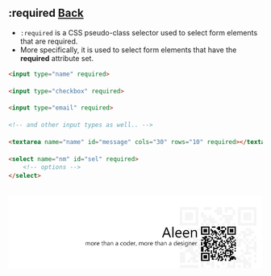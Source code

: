 ## :required [**Back**](./../pseudoClass.md)

- `:required` is a CSS pseudo-class selector used to select form elements that are required.
- More specifically, it is used to select form elements that have the **required** attribute set.

```html
<input type="name" required>

<input type="checkbox" required>

<input type="email" required>

<!-- and other input types as well.. -->

<textarea name="name" id="message" cols="30" rows="10" required></textarea>

<select name="nm" id="sel" required>
    <!-- options -->
</select>
                
```

<a href="http://aleen42.github.io/" target="_blank" ><img src="./../../../pic/tail.gif"></a>